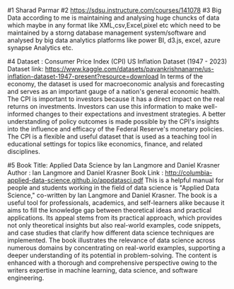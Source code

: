 #1 Sharad Parmar
#2 https://sdsu.instructure.com/courses/141078
#3 Big Data according to me is maintaining and analysing huge chuncks of data which maybe in any format like XML,csv,Excel,pixel etc which need to be maintained by a storng 
   database management system/software and analysed by big data analytics platforms like power BI, d3.js, excel, azure synapse Analytics etc.

#4 Dataset : Consumer Price Index (CPI) US Inflation Dataset (1947 - 2023) 
   Dataset link: https://www.kaggle.com/datasets/pavankrishnanarne/us-inflation-dataset-1947-present?resource=download 
   In terms of the economy, the dataset is used for macroeconomic analysis and forecasting and serves as an important gauge of a nation's general economic health. The CPI 
   is important to investors because it has a direct impact on the real returns on investments. Investors can use this information to make well-informed changes to their 
   expectations and investment strategies. A better understanding of policy outcomes is made possible by the CPI's insights into the influence and efficacy of the Federal 
   Reserve's monetary policies. The CPI is a flexible and useful dataset that is used as a teaching tool in educational settings for topics like economics, finance, and 
   related disciplines.

#5 Book Title: Applied Data Science by Ian Langmore and Daniel Krasner 
   Author : Ian Langmore and Daniel Krasner 
   Book Link : http://columbia-applied-data-science.github.io/appdatasci.pdf 
   This is a helpful manual for people and students working in the field of data science is "Applied Data Science," co-written by Ian Langmore and Daniel Krasner. The book 
   is a useful tool for professionals, academics, and self-learners alike because it aims to fill the knowledge gap between theoretical ideas and practical applications. 
   Its appeal stems from its practical approach, which provides not only theoretical insights but also real-world examples, code snippets, and case studies that clarify how 
   different data science techniques are implemented. The book illustrates the relevance of data science across numerous domains by concentrating on real-world examples, 
   supporting a deeper understanding of its potential in problem-solving. The content is enhanced with a thorough and comprehensive perspective owing to the writers expertise     in machine learning, data science, and software engineering.
